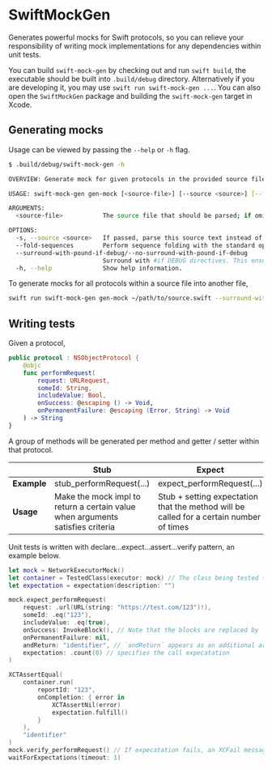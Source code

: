 # SwiftMockGen

Generates powerful mocks for Swift protocols, so you can relieve your responsibility of writing mock implementations for any dependencies within unit tests.

You can build `swift-mock-gen` by checking out and run `swift build`, the executable should be built into `.build/debug` directory.
Alternatively if you are developing it, you may use `swift run swift-mock-gen ...`.
You can also open the `SwiftMockGen` package and building the `swift-mock-gen` target in Xcode.

## Generating mocks
Usage can be viewed by passing the `--help` or `-h` flag.
```bash
$ .build/debug/swift-mock-gen -h

OVERVIEW: Generate mock for given protocols in the provided source files.

USAGE: swift-mock-gen gen-mock [<source-file>] [--source <source>] [--fold-sequences] [--surround-with-pound-if-debug] [--no-surround-with-pound-if-debug]

ARGUMENTS:
  <source-file>           The source file that should be parsed; if omitted, use stdin

OPTIONS:
  -s, --source <source>   If passed, parse this source text instead of reading source file
  --fold-sequences        Perform sequence folding with the standard operators
  --surround-with-pound-if-debug/--no-surround-with-pound-if-debug
                          Surround with #if DEBUG directives. This ensures the mock only be included in DEBUG targets. (default: --no-surround-with-pound-if-debug)
  -h, --help              Show help information.

```
To generate mocks for all protocols within a source file into another file,
```bash
swift run swift-mock-gen gen-mock ~/path/to/source.swift --surround-with-pound-if-debug >> ~/path/to/source.mock.swift
```


## Writing tests

Given a protocol,

```swift
public protocol : NSObjectProtocol {
    @objc
    func performRequest(
        request: URLRequest,
        someId: String,
        includeValue: Bool,
        onSuccess: @escaping () -> Void,
        onPermanentFailure: @escaping (Error, String) -> Void
    ) -> String
}
```
A group of methods will be generated per method and getter / setter within that protocol.

| | Stub | Expect | Verify |
|---| --- | --- | --- |
|**Example**| stub_performRequest(...) | expect_performRequest(...) | verify_performRequest() |
|**Usage**| Make the mock impl to return a certain value when arguments satisfies criteria | Stub + setting expectation that the method will be called for a certain number of times | Verify that the expectation of the call(s) are met |

Unit tests is written with declare...expect...assert...verify pattern, an example below.
```swift
let mock = NetworkExecutorMock()
let container = TestedClass(executor: mock) // The class being tested that takes the protocol as dependency
let expectation = expectation(description: "")

mock.expect_performRequest(
    request: .url(URL(string: "https://test.com/123")!),
    someId: .eq("123"),
    includeValue: .eq(true),
    onSuccess: InvokeBlock(), // Note that the blocks are replaced by `InvokeBlock` signatures. When provided, it triggers the block with args.
    onPermanentFailure: nil,
    andReturn: "identifier", // `andReturn` appears as an additional argument to provide the stubbed return value
    expectation: .count(0) // specifies the call expecatation
)

XCTAssertEqual(
    container.run(
        reportId: "123",
        onCompletion: { error in
            XCTAssertNil(error)
            expectation.fulfill()
        }
    ),
    "identifier"
)
mock.verify_performRequest() // If expecatation fails, an XCFail message will appear.
waitForExpectations(timeout: 1)
```
